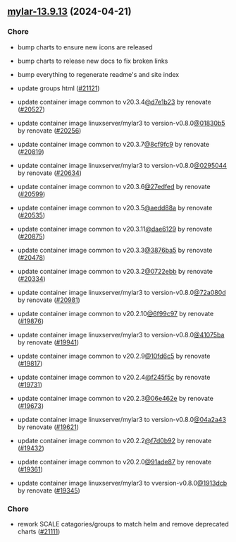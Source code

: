 

## [mylar-13.9.13](https://github.com/truecharts/charts/compare/mylar-13.6.0...mylar-13.9.13) (2024-04-21)

### Chore



- bump charts to ensure new icons are released

- bump charts to release new docs to fix broken links

- bump everything to regenerate readme's and site index

- update groups html ([#21121](https://github.com/truecharts/charts/issues/21121))

- update container image common to v20.3.4[@d7e1b23](https://github.com/d7e1b23) by renovate ([#20527](https://github.com/truecharts/charts/issues/20527))

- update container image linuxserver/mylar3 to version-v0.8.0[@01830b5](https://github.com/01830b5) by renovate ([#20256](https://github.com/truecharts/charts/issues/20256))

- update container image common to v20.3.7[@8cf9fc9](https://github.com/8cf9fc9) by renovate ([#20819](https://github.com/truecharts/charts/issues/20819))

- update container image linuxserver/mylar3 to version-v0.8.0[@0295044](https://github.com/0295044) by renovate ([#20634](https://github.com/truecharts/charts/issues/20634))

- update container image common to v20.3.6[@27edfed](https://github.com/27edfed) by renovate ([#20599](https://github.com/truecharts/charts/issues/20599))

- update container image common to v20.3.5[@aedd88a](https://github.com/aedd88a) by renovate ([#20535](https://github.com/truecharts/charts/issues/20535))

- update container image common to v20.3.11[@dae6129](https://github.com/dae6129) by renovate ([#20875](https://github.com/truecharts/charts/issues/20875))

- update container image common to v20.3.3[@3876ba5](https://github.com/3876ba5) by renovate ([#20478](https://github.com/truecharts/charts/issues/20478))

- update container image common to v20.3.2[@0722ebb](https://github.com/0722ebb) by renovate ([#20334](https://github.com/truecharts/charts/issues/20334))

- update container image linuxserver/mylar3 to version-v0.8.0[@72a080d](https://github.com/72a080d) by renovate ([#20981](https://github.com/truecharts/charts/issues/20981))

- update container image common to v20.2.10[@6f99c97](https://github.com/6f99c97) by renovate ([#19876](https://github.com/truecharts/charts/issues/19876))

- update container image linuxserver/mylar3 to version-v0.8.0[@41075ba](https://github.com/41075ba) by renovate ([#19941](https://github.com/truecharts/charts/issues/19941))

- update container image common to v20.2.9[@10fd6c5](https://github.com/10fd6c5) by renovate ([#19817](https://github.com/truecharts/charts/issues/19817))

- update container image common to v20.2.4[@f245f5c](https://github.com/f245f5c) by renovate ([#19731](https://github.com/truecharts/charts/issues/19731))

- update container image common to v20.2.3[@06e462e](https://github.com/06e462e) by renovate ([#19673](https://github.com/truecharts/charts/issues/19673))

- update container image linuxserver/mylar3 to version-v0.8.0[@04a2a43](https://github.com/04a2a43) by renovate ([#19621](https://github.com/truecharts/charts/issues/19621))

- update container image common to v20.2.2[@f7d0b92](https://github.com/f7d0b92) by renovate ([#19432](https://github.com/truecharts/charts/issues/19432))

- update container image common to v20.2.0[@91ade87](https://github.com/91ade87) by renovate ([#19361](https://github.com/truecharts/charts/issues/19361))

- update container image linuxserver/mylar3 to vversion-v0.8.0[@1913dcb](https://github.com/1913dcb) by renovate ([#19345](https://github.com/truecharts/charts/issues/19345))

### Chore



- rework SCALE catagories/groups to match helm and remove deprecated charts ([#21111](https://github.com/truecharts/charts/issues/21111))